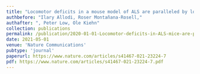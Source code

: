 ```yaml
---
title: "Locomotor deficits in a mouse model of ALS are paralleled by loss of V1-interneuron connections onto fast motor neurons"
authbefore: "Ilary Allodi, Roser Montañana-Rosell," 
authafter: ", Peter Low, Ole Kiehn"
collection: publications
permalink: /publication/2020-01-01-Locomotor-deficits-in-ALS-mice-are-paralleled-by-loss-of-V1-interneuron-connections-onto-fast-motor-neurons
date: 2021-05-01
venue: 'Nature Communications'
pubtype: 'journal'
paperurl: https://www.nature.com/articles/s41467-021-23224-7
pdf: https://www.nature.com/articles/s41467-021-23224-7.pdf
---
```


